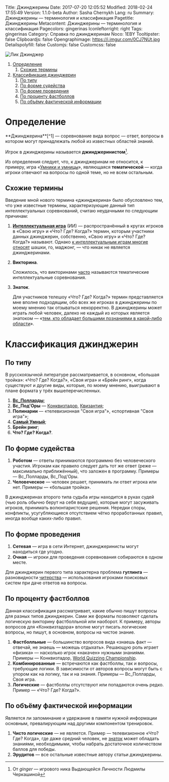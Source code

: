 Title: Джинджерины
Date: 2017-07-20 12:05:52
Modified: 2018-02-24 17:55:49
Version: 1.1.0-beta
Author: Sasha Chernykh
Lang: ru
Summary: Джинджерины — терминология и классификация
Pagetitle: Джинджерины
Metacontent: Джинджерины — терминология и классификация
Pagecolors: gingerinas
Iconleftorright: right
Tags: gingerinas
Category: Справка по джинджеринам
Noco: 1EBY
Tooltipster: false
Clipboardjs: false
Opengraphimage: https://i.imgur.com/0CJ7NUt.jpg
Detailspolyfill: false
Customjs: false
Customcss: false

![Лик Джинджер](https://i.imgur.com/0CJ7NUt.jpg)

<!-- MarkdownTOC -->

1. [Определение](#Определение)
    1. [Схожие термины](#Схожие-термины)
1. [Классификация джинджерин](#Классификация-джинджерин)
    1. [По типу](#По-типу)
    1. [По форме судейства](#По-форме-судейства)
    1. [По форме проведения](#По-форме-проведения)
    1. [По проценту фастболлов](#По-проценту-фастболлов)
    1. [По объёму фактической информации](#По-объёму-фактической-информации)

<!-- /MarkdownTOC -->

<a id="Определение"></a>
# Определение

<div class="SashaBlockquote" markdown="1">**Джинджерина**[^1] — соревнование вида вопрос — ответ, вопросы в котором могут принадлежать любой из известных областей знаний.</div>

Игрок в джинджерины называется **джинджеринистом**[^1].

Из определения следует, что, к джинджеринам не относится, к примеру, игра «[Умники и умницы](https://ru.wikipedia.org/wiki/%D0%A3%D0%BC%D0%BD%D0%B8%D1%86%D1%8B_%D0%B8_%D1%83%D0%BC%D0%BD%D0%B8%D0%BA%D0%B8)», являющаяся **тематической** — когда игроки отвечают на вопросы по одной теме, но не всем остальным.

<a id="Схожие-термины"></a>
## Схожие термины

Введение мной нового термина «джинджерина» было обусловлено тем, что уже известные термины, характеризующие данный тип интеллектуальных соревнований, считаю неудачными по следующим причинам:

1. **[Интеллектуальная игра](http://vladimirkhil.com/tv/intro)** (ИИ) — распространённый в кругах игроков в «Свою игру» и «Что? Где? Когда?» термин, которым участники данных джинджерин, собственно, «Свою игру» и «Что? Где? Когда?» называют. Однако [к интеллектуальным играм многие относят](https://www.science-education.ru/ru/article/view?id=1079) шашки, го, маджонг, — что никак не является джинджеринами.

1. **Викторина**.

    Сложилось, что викторинами [часто](https://kristinita.ru/#gsc.tab=0&gsc.q=%D0%B2%D0%B8%D0%BA%D1%82%D0%BE%D1%80%D0%B8%D0%BD%D0%B0) называются тематические интеллектуальные соревнования.

1. **Знаток**.

    Для участников телешоу «Что? Где? Когда?» термин представляется мне вполне подходящим, обо всех же игроках в джинджерины по моему мнению так отзываться некорректно. В джинджерины может играть любой человек, далеко не каждый из которых является знатоком — «[тем, кто обладает большими познаниями в какой-либо области](http://dic.academic.ru/dic.nsf/efremova/168768/%D0%97%D0%BD%D0%B0%D1%82%D0%BE%D0%BA)».

<a id="Классификация-джинджерин"></a>
# Классификация джинджерин

<a id="По-типу"></a>
## По типу

В русскоязычной литературе рассматривается, в основном, «большая тройка»: «Что? Где? Когда?», «Своя игра» и «Брейн ринг», когда существуют и другие виды, которые, по моему мнению, выигрывают в плане формата у трёх вышеперечисленных.

1. [**Вс_Полларды**](http://www.forumsi.org/showpost.php?p=37455);
1. **Вс_Под'Оры** — [Конквизтадор](https://ru.wikipedia.org/wiki/Conquiztador), [Квизантия](http://quizantia.ru/);
1. **Полинарии** — «телевизионная "Своя игра"», «спортивная "Своя игра"»;
1. [**Самый Умный**](https://ru.wikipedia.org/wiki/%D0%A1%D0%B0%D0%BC%D1%8B%D0%B9_%D1%83%D0%BC%D0%BD%D1%8B%D0%B9);
1. **Брейн ринг**;
1. **Что? Где? Когда?**.

<a id="По-форме-судейства"></a>
## По форме судейства

1. **Роботом** — ответы принимаются программно без человеческого участия. Игрокам как правило следует дать тот же ответ (реже — максимально приближённый), что заложен в программу. Примеры — Вс_Полларды, Вс_Под'Оры.
1. **Человеческое** — человек решает, принимать ли ответ игрока или нет. Примеры — «большая тройка».

В джинджеринах второго типа судьба игры находится в руках судей (чью роль обычно берут на себя ведущие), которые могут засуживать игроков, принимать волюнтаристские решения. Нередки споры, конфликты, усугубляющиеся отсутствием чётко проработанных правил, иногда вообще каких-либо правил.

<a id="По-форме-проведения"></a>
## По форме проведения

1. **Сетевая** — игра в сети Интернет, джинджеринисты могут находиться где угодно.
1. **Очная** — игроки для проведения соревнования собираются в одном месте.

Для джинджерин первого типа характерна проблема **гуглинга** — разновидности [читерства](http://wikireality.ru/wiki/%D0%A7%D0%B8%D1%82%D0%B5%D1%80%D1%81%D1%82%D0%B2%D0%BE_%D0%B2_%D1%81%D0%B5%D1%82%D0%B5%D0%B2%D1%8B%D1%85_%D0%B8%D0%B3%D1%80%D0%B0%D1%85) — использования игроками поисковых систем при даче ответов на вопросы.

<a id="По-проценту-фастболлов"></a>
## По проценту фастболлов

Данная классификация рассматривает, какие обычно пишут вопросы для разных типов джинджерин. Сами же форматы позволяют сделать логическую викторину фастболльной или наоборот. К примеру, авторы вопросов для «Конквизтадора» вполне могут писать логические вопросы, но пишут, в основном, вопросы на чистое знание.

1. **Фастболльные** — большинство вопросов вида «знаешь факт — отвечай, не знаешь — можешь отдыхать». Решающую роль играет «физика» — насколько игрок «накачен» нужными знаниями. Примеры — Конквизтадор, [World Quizzing Championship](https://en.wikipedia.org/wiki/World_Quizzing_Championship).
1. **Комбинированные** — встречаются как фастболлы, так и вопросы, требующие логики. В зависимости от авторов вопросы могут быть с упором как на логику, так и на знания. Примеры — Вс_Полларды, Своя игра.
1. **Логические** — фастболлы отсутствуют или попадаются очень редко. Пример — «Что? Где? Когда?».

<a id="По-объёму-фактической-информации"></a>
## По объёму фактической информации

Является ли запоминание и удержание в памяти нужной информации основным, превалирующим над другими компонентом тренировок.

1. **Чисто логические** — не является. Пример — телевизионное «Что? Где? Когда», где даже средний человек, не [знаток](#Схожие-термины) может обладать знаниями, необходимыми, чтобы набрать достаточное количеством баллов для победы.
1. **Эрудитов** — все остальные известные автору статьи джинджерины.


[^1]: От *ginger* — игрового ника Выдающейся Личности Людмилы Черкашиной
